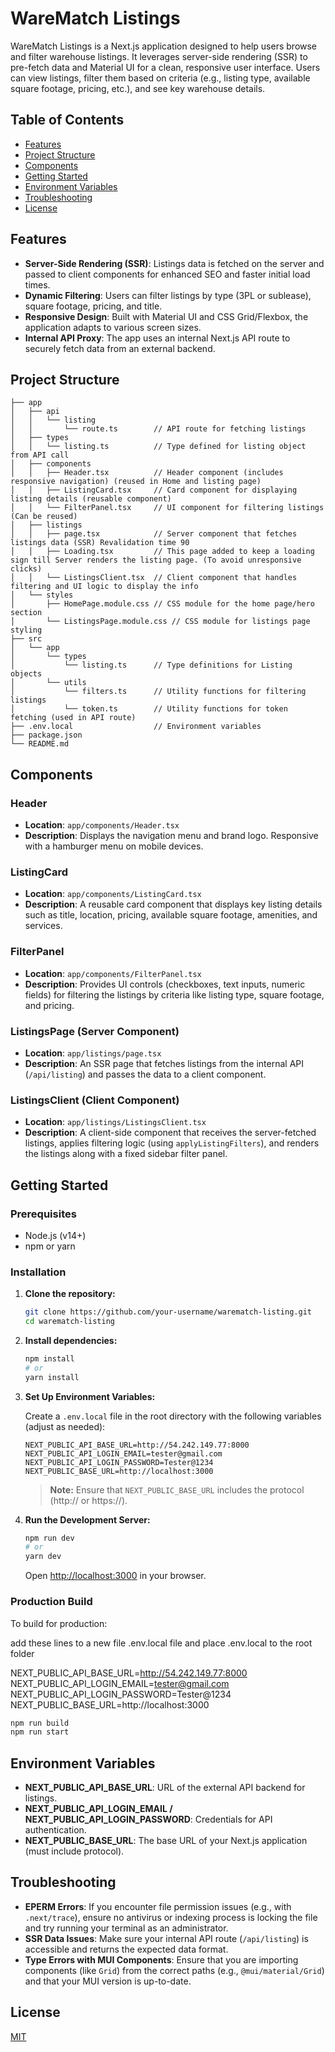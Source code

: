 # WareMatch Listings

WareMatch Listings is a Next.js application designed to help users browse and filter warehouse listings. It leverages server-side rendering (SSR) to pre-fetch data and Material UI for a clean, responsive user interface. Users can view listings, filter them based on criteria (e.g., listing type, available square footage, pricing, etc.), and see key warehouse details.

## Table of Contents

- [Features](#features)
- [Project Structure](#project-structure)
- [Components](#components)
- [Getting Started](#getting-started)
- [Environment Variables](#environment-variables)
- [Troubleshooting](#troubleshooting)
- [License](#license)

## Features

- **Server-Side Rendering (SSR)**: Listings data is fetched on the server and passed to client components for enhanced SEO and faster initial load times.
- **Dynamic Filtering**: Users can filter listings by type (3PL or sublease), square footage, pricing, and title.
- **Responsive Design**: Built with Material UI and CSS Grid/Flexbox, the application adapts to various screen sizes.
- **Internal API Proxy**: The app uses an internal Next.js API route to securely fetch data from an external backend.

## Project Structure

```
├── app
│   ├── api
│   │   └── listing
│   │       └── route.ts        // API route for fetching listings
│   ├── types
│   │   └── listing.ts          // Type defined for listing object from API call
│   ├── components
│   │   ├── Header.tsx          // Header component (includes responsive navigation) (reused in Home and listing page)
│   │   ├── ListingCard.tsx     // Card component for displaying listing details (reusable component)
│   │   └── FilterPanel.tsx     // UI component for filtering listings (Can be reused)
│   ├── listings
│   │   ├── page.tsx            // Server component that fetches listings data (SSR) Revalidation time 90
│   │   ├── Loading.tsx         // This page added to keep a loading sign till Server renders the listing page. (To avoid unresponsive clicks)
│   │   └── ListingsClient.tsx  // Client component that handles filtering and UI logic to display the info
│   └── styles
│       ├── HomePage.module.css // CSS module for the home page/hero section
│       └── ListingsPage.module.css // CSS module for listings page styling
├── src
│   └── app
│       └── types
│           └── listing.ts      // Type definitions for Listing objects
│       └── utils
│           └── filters.ts      // Utility functions for filtering listings
│           └── token.ts        // Utility functions for token fetching (used in API route)
├── .env.local                  // Environment variables
├── package.json
└── README.md
```

## Components

### Header

- **Location**: `app/components/Header.tsx`
- **Description**: Displays the navigation menu and brand logo. Responsive with a hamburger menu on mobile devices.

### ListingCard

- **Location**: `app/components/ListingCard.tsx`
- **Description**: A reusable card component that displays key listing details such as title, location, pricing, available square footage, amenities, and services.

### FilterPanel

- **Location**: `app/components/FilterPanel.tsx`
- **Description**: Provides UI controls (checkboxes, text inputs, numeric fields) for filtering the listings by criteria like listing type, square footage, and pricing.

### ListingsPage (Server Component)

- **Location**: `app/listings/page.tsx`
- **Description**: An SSR page that fetches listings from the internal API (`/api/listing`) and passes the data to a client component.

### ListingsClient (Client Component)

- **Location**: `app/listings/ListingsClient.tsx`
- **Description**: A client-side component that receives the server-fetched listings, applies filtering logic (using `applyListingFilters`), and renders the listings along with a fixed sidebar filter panel.

## Getting Started

### Prerequisites

- Node.js (v14+)
- npm or yarn

### Installation

1. **Clone the repository:**

   ```bash
   git clone https://github.com/your-username/warematch-listing.git
   cd warematch-listing
   ```

2. **Install dependencies:**

   ```bash
   npm install
   # or
   yarn install
   ```

3. **Set Up Environment Variables:**

   Create a `.env.local` file in the root directory with the following variables (adjust as needed):

   ```env
   NEXT_PUBLIC_API_BASE_URL=http://54.242.149.77:8000
   NEXT_PUBLIC_API_LOGIN_EMAIL=tester@gmail.com
   NEXT_PUBLIC_API_LOGIN_PASSWORD=Tester@1234
   NEXT_PUBLIC_BASE_URL=http://localhost:3000
   ```

   > **Note:** Ensure that `NEXT_PUBLIC_BASE_URL` includes the protocol (http:// or https://).

4. **Run the Development Server:**

   ```bash
   npm run dev
   # or
   yarn dev
   ```

   Open [http://localhost:3000](http://localhost:3000) in your browser.

### Production Build

To build for production:

add these lines to a new file .env.local file and place .env.local to the root folder

NEXT_PUBLIC_API_BASE_URL=http://54.242.149.77:8000
NEXT_PUBLIC_API_LOGIN_EMAIL=tester@gmail.com
NEXT_PUBLIC_API_LOGIN_PASSWORD=Tester@1234
NEXT_PUBLIC_BASE_URL=http://localhost:3000

```bash
npm run build
npm run start
```

## Environment Variables

- **NEXT_PUBLIC_API_BASE_URL**: URL of the external API backend for listings.
- **NEXT_PUBLIC_API_LOGIN_EMAIL / NEXT_PUBLIC_API_LOGIN_PASSWORD**: Credentials for API authentication.
- **NEXT_PUBLIC_BASE_URL**: The base URL of your Next.js application (must include protocol).

## Troubleshooting

- **EPERM Errors**: If you encounter file permission issues (e.g., with `.next/trace`), ensure no antivirus or indexing process is locking the file and try running your terminal as an administrator.
- **SSR Data Issues**: Make sure your internal API route (`/api/listing`) is accessible and returns the expected data format.
- **Type Errors with MUI Components**: Ensure that you are importing components (like `Grid`) from the correct paths (e.g., `@mui/material/Grid`) and that your MUI version is up-to-date.

## License

[MIT](LICENSE)
